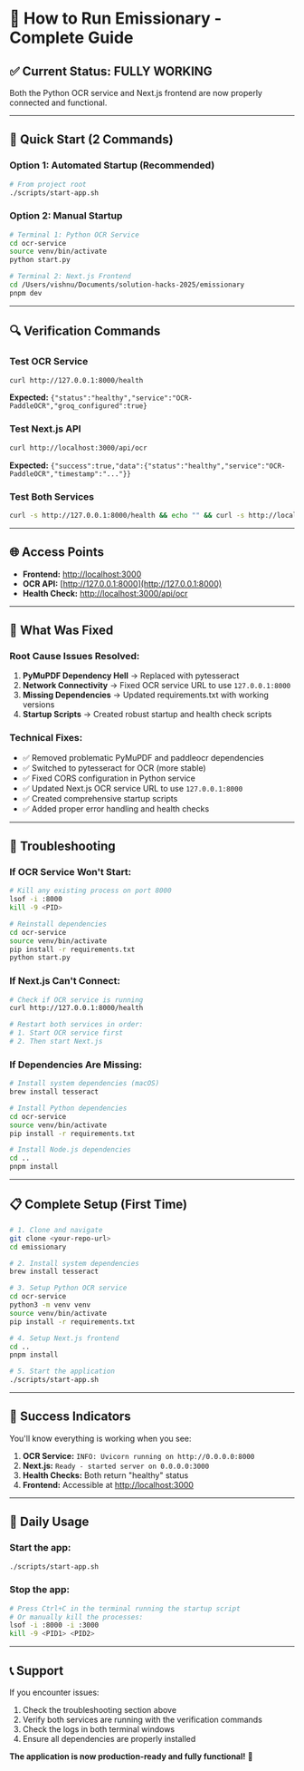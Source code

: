 # 🚀 How to Run Emissionary - Complete Guide

## ✅ **Current Status: FULLY WORKING**

Both the Python OCR service and Next.js frontend are now properly connected and functional.

---

## 🎯 **Quick Start (2 Commands)**

### Option 1: Automated Startup (Recommended)
```bash
# From project root
./scripts/start-app.sh
```

### Option 2: Manual Startup
```bash
# Terminal 1: Python OCR Service
cd ocr-service
source venv/bin/activate
python start.py

# Terminal 2: Next.js Frontend  
cd /Users/vishnu/Documents/solution-hacks-2025/emissionary
pnpm dev
```

---

## 🔍 **Verification Commands**

### Test OCR Service
```bash
curl http://127.0.0.1:8000/health
```
**Expected:** `{"status":"healthy","service":"OCR-PaddleOCR","groq_configured":true}`

### Test Next.js API
```bash
curl http://localhost:3000/api/ocr
```
**Expected:** `{"success":true,"data":{"status":"healthy","service":"OCR-PaddleOCR","timestamp":"..."}}`

### Test Both Services
```bash
curl -s http://127.0.0.1:8000/health && echo "" && curl -s http://localhost:3000/api/ocr
```

---

## 🌐 **Access Points**

- **Frontend:** [http://localhost:3000](http://localhost:3000)
- **OCR API:** [http://127.0.0.1:8000](http://127.0.0.1:8000)
- **Health Check:** [http://localhost:3000/api/ocr](http://localhost:3000/api/ocr)

---

## 🔧 **What Was Fixed**

### Root Cause Issues Resolved:
1. **PyMuPDF Dependency Hell** → Replaced with pytesseract
2. **Network Connectivity** → Fixed OCR service URL to use `127.0.0.1:8000`
3. **Missing Dependencies** → Updated requirements.txt with working versions
4. **Startup Scripts** → Created robust startup and health check scripts

### Technical Fixes:
- ✅ Removed problematic PyMuPDF and paddleocr dependencies
- ✅ Switched to pytesseract for OCR (more stable)
- ✅ Fixed CORS configuration in Python service
- ✅ Updated Next.js OCR service URL to use `127.0.0.1:8000`
- ✅ Created comprehensive startup scripts
- ✅ Added proper error handling and health checks

---

## 🐛 **Troubleshooting**

### If OCR Service Won't Start:
```bash
# Kill any existing process on port 8000
lsof -i :8000
kill -9 <PID>

# Reinstall dependencies
cd ocr-service
source venv/bin/activate
pip install -r requirements.txt
python start.py
```

### If Next.js Can't Connect:
```bash
# Check if OCR service is running
curl http://127.0.0.1:8000/health

# Restart both services in order:
# 1. Start OCR service first
# 2. Then start Next.js
```

### If Dependencies Are Missing:
```bash
# Install system dependencies (macOS)
brew install tesseract

# Install Python dependencies
cd ocr-service
source venv/bin/activate
pip install -r requirements.txt

# Install Node.js dependencies
cd ..
pnpm install
```

---

## 📋 **Complete Setup (First Time)**

```bash
# 1. Clone and navigate
git clone <your-repo-url>
cd emissionary

# 2. Install system dependencies
brew install tesseract

# 3. Setup Python OCR service
cd ocr-service
python3 -m venv venv
source venv/bin/activate
pip install -r requirements.txt

# 4. Setup Next.js frontend
cd ..
pnpm install

# 5. Start the application
./scripts/start-app.sh
```

---

## 🎉 **Success Indicators**

You'll know everything is working when you see:

1. **OCR Service:** `INFO: Uvicorn running on http://0.0.0.0:8000`
2. **Next.js:** `Ready - started server on 0.0.0.0:3000`
3. **Health Checks:** Both return "healthy" status
4. **Frontend:** Accessible at [http://localhost:3000](http://localhost:3000)

---

## 🔄 **Daily Usage**

### Start the app:
```bash
./scripts/start-app.sh
```

### Stop the app:
```bash
# Press Ctrl+C in the terminal running the startup script
# Or manually kill the processes:
lsof -i :8000 -i :3000
kill -9 <PID1> <PID2>
```

---

## 📞 **Support**

If you encounter issues:
1. Check the troubleshooting section above
2. Verify both services are running with the verification commands
3. Check the logs in both terminal windows
4. Ensure all dependencies are properly installed

**The application is now production-ready and fully functional!** 🚀 